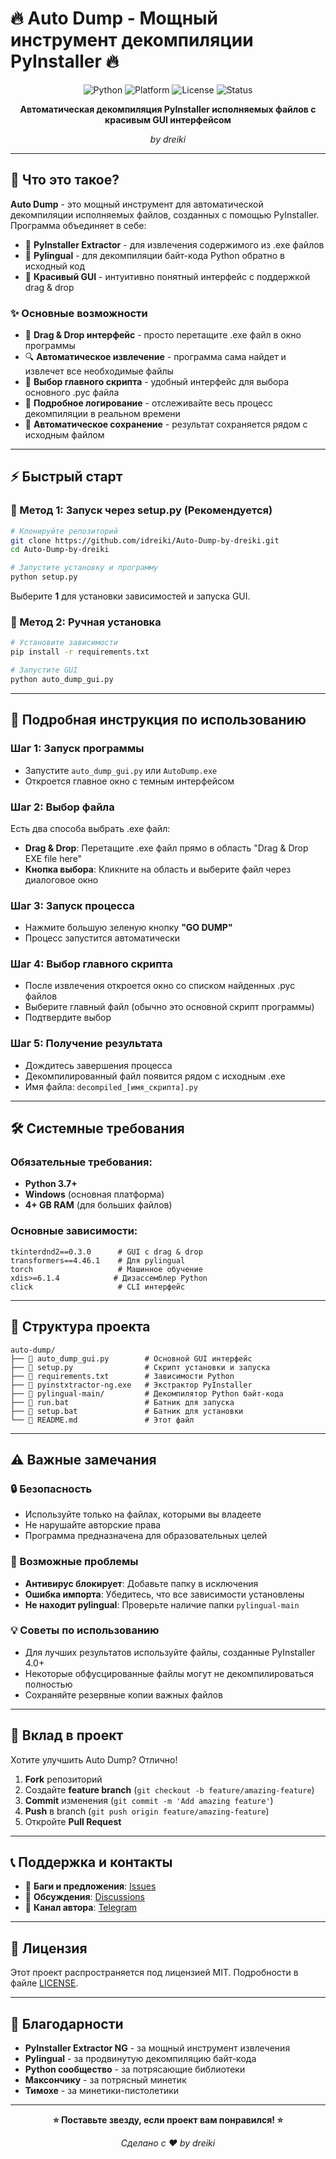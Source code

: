 # 🔥 Auto Dump - Мощный инструмент декомпиляции PyInstaller 🔥

<div align="center">

![Python](https://img.shields.io/badge/Python-3.7+-blue.svg)
![Platform](https://img.shields.io/badge/Platform-Windows-green.svg)
![License](https://img.shields.io/badge/License-MIT-yellow.svg)
![Status](https://img.shields.io/badge/Status-Ready-brightgreen.svg)

**Автоматическая декомпиляция PyInstaller исполняемых файлов с красивым GUI интерфейсом**

*by dreiki*

</div>

---

## 🚀 Что это такое?

**Auto Dump** - это мощный инструмент для автоматической декомпиляции исполняемых файлов, созданных с помощью PyInstaller. Программа объединяет в себе:

- 🎯 **PyInstaller Extractor** - для извлечения содержимого из .exe файлов
- 🧠 **Pylingual** - для декомпиляции байт-кода Python обратно в исходный код
- 🎨 **Красивый GUI** - интуитивно понятный интерфейс с поддержкой drag & drop

### ✨ Основные возможности

- 📁 **Drag & Drop интерфейс** - просто перетащите .exe файл в окно программы
- 🔍 **Автоматическое извлечение** - программа сама найдет и извлечет все необходимые файлы
- 🎯 **Выбор главного скрипта** - удобный интерфейс для выбора основного .pyc файла
- 📝 **Подробное логирование** - отслеживайте весь процесс декомпиляции в реальном времени
- 💾 **Автоматическое сохранение** - результат сохраняется рядом с исходным файлом

---

## ⚡ Быстрый старт

### 🎯 Метод 1: Запуск через setup.py (Рекомендуется)

```bash
# Клонируйте репозиторий
git clone https://github.com/idreiki/Auto-Dump-by-dreiki.git
cd Auto-Dump-by-dreiki

# Запустите установку и программу
python setup.py
```

Выберите **1** для установки зависимостей и запуска GUI.

### 🎯 Метод 2: Ручная установка

```bash
# Установите зависимости
pip install -r requirements.txt

# Запустите GUI
python auto_dump_gui.py
```

---

## 📖 Подробная инструкция по использованию

### Шаг 1: Запуск программы
- Запустите `auto_dump_gui.py` или `AutoDump.exe`
- Откроется главное окно с темным интерфейсом

### Шаг 2: Выбор файла
Есть два способа выбрать .exe файл:
- **Drag & Drop**: Перетащите .exe файл прямо в область "Drag & Drop EXE file here"
- **Кнопка выбора**: Кликните на область и выберите файл через диалоговое окно

### Шаг 3: Запуск процесса
- Нажмите большую зеленую кнопку **"GO DUMP"**
- Процесс запустится автоматически

### Шаг 4: Выбор главного скрипта
- После извлечения откроется окно со списком найденных .pyc файлов
- Выберите главный файл (обычно это основной скрипт программы)
- Подтвердите выбор

### Шаг 5: Получение результата
- Дождитесь завершения процесса
- Декомпилированный файл появится рядом с исходным .exe
- Имя файла: `decompiled_[имя_скрипта].py`

---

## 🛠️ Системные требования

### Обязательные требования:
- **Python 3.7+** 
- **Windows** (основная платформа)
- **4+ GB RAM** (для больших файлов)

### Основные зависимости:
```
tkinterdnd2==0.3.0      # GUI с drag & drop
transformers==4.46.1    # Для pylingual
torch                   # Машинное обучение
xdis>=6.1.4            # Дизассемблер Python
click                   # CLI интерфейс
```

---

## 📁 Структура проекта

```
auto-dump/
├── 📄 auto_dump_gui.py        # Основной GUI интерфейс
├── 📄 setup.py                # Скрипт установки и запуска
├── 📄 requirements.txt        # Зависимости Python
├── 📄 pyinstxtractor-ng.exe   # Экстрактор PyInstaller
├── 📁 pylingual-main/         # Декомпилятор Python байт-кода
├── 📄 run.bat                 # Батник для запуска
├── 📄 setup.bat               # Батник для установки
└── 📄 README.md               # Этот файл
```

---

## ⚠️ Важные замечания

### 🔒 Безопасность
- Используйте только на файлах, которыми вы владеете
- Не нарушайте авторские права
- Программа предназначена для образовательных целей

### 🐛 Возможные проблемы
- **Антивирус блокирует**: Добавьте папку в исключения
- **Ошибка импорта**: Убедитесь, что все зависимости установлены
- **Не находит pylingual**: Проверьте наличие папки `pylingual-main`

### 💡 Советы по использованию
- Для лучших результатов используйте файлы, созданные PyInstaller 4.0+
- Некоторые обфусцированные файлы могут не декомпилироваться полностью
- Сохраняйте резервные копии важных файлов

---

## 🤝 Вклад в проект

Хотите улучшить Auto Dump? Отлично!

1. **Fork** репозиторий
2. Создайте **feature branch** (`git checkout -b feature/amazing-feature`)
3. **Commit** изменения (`git commit -m 'Add amazing feature'`)
4. **Push** в branch (`git push origin feature/amazing-feature`)
5. Откройте **Pull Request**

---

## 📞 Поддержка и контакты

- 🐛 **Баги и предложения**: [Issues](https://github.com/idreiki/Auto-Dump-by-dreiki/issues)
- 💬 **Обсуждения**: [Discussions](https://github.com/idreiki/Auto-Dump-by-dreiki/discussions)
- 📧 **Канал автора**: [Telegram](https://t.me/proverkahelp)

---

## 📜 Лицензия

Этот проект распространяется под лицензией MIT. Подробности в файле [LICENSE](LICENSE).

---

## 🙏 Благодарности

- **PyInstaller Extractor NG** - за мощный инструмент извлечения
- **Pylingual** - за продвинутую декомпиляцию байт-кода
- **Python сообщество** - за потрясающие библиотеки
- **Максончику** - за потрясный минетик
- **Тимохе** - за минетики-пистолетики

---

<div align="center">

**⭐ Поставьте звезду, если проект вам понравился! ⭐**

*Сделано с ❤️ by dreiki*

</div>
